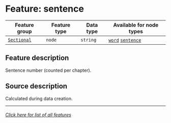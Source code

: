 # Feature: sentence

Feature group | Feature type | Data type | Available for node types
---  | --- | --- | ---
[`Sectional`](home.md#sectional-features) | `node` | `string`  | [`word`](wordnodefeatures.md#readme) [`sentence`](sentencenodefeatures.md#readme)

## Feature description
Sentence number (counted per chapter).

## Source description

Calculated during data creation.

---
###### [Click here for list of all features](home.md#readme)
